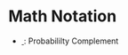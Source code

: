 # Math Notation

* [$~$](https://mixtape.scunning.com/probability-and-regression.html#events-and-conditional-probability): Probabililty Complement